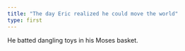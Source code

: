 ```yaml
---
title: "The day Eric realized he could move the world"
type: first
---
```


He batted dangling toys in his Moses basket.